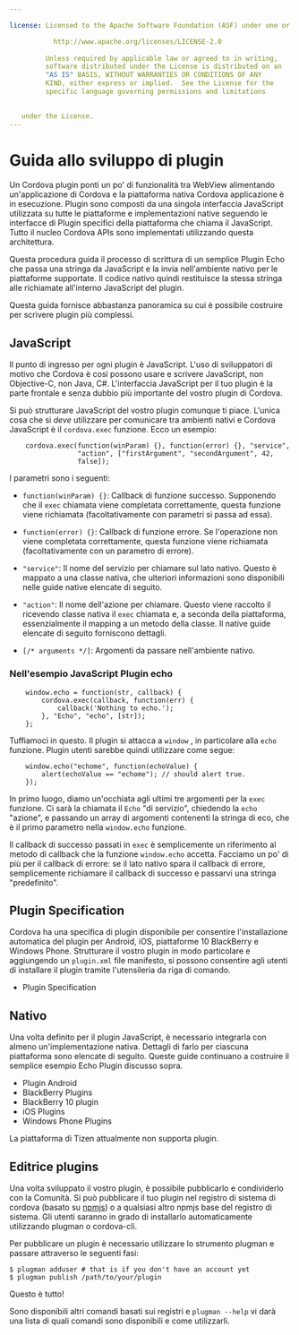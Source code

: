 ```yaml
---

license: Licensed to the Apache Software Foundation (ASF) under one or more contributor license agreements. See the NOTICE file distributed with this work for additional information regarding copyright ownership. The ASF licenses this file to you under the Apache License, Version 2.0 (the "License"); you may not use this file except in compliance with the License. You may obtain a copy of the License at

           http://www.apache.org/licenses/LICENSE-2.0
    
         Unless required by applicable law or agreed to in writing,
         software distributed under the License is distributed on an
         "AS IS" BASIS, WITHOUT WARRANTIES OR CONDITIONS OF ANY
         KIND, either express or implied.  See the License for the
         specific language governing permissions and limitations
    

   under the License.
---
```


# Guida allo sviluppo di plugin

Un Cordova plugin ponti un po' di funzionalità tra WebView alimentando un'applicazione di Cordova e la piattaforma nativa Cordova applicazione è in esecuzione. Plugin sono composti da una singola interfaccia JavaScript utilizzata su tutte le piattaforme e implementazioni native seguendo le interfacce di Plugin specifici della piattaforma che chiama il JavaScript. Tutto il nucleo Cordova APIs sono implementati utilizzando questa architettura.

Questa procedura guida il processo di scrittura di un semplice Plugin Echo che passa una stringa da JavaScript e la invia nell'ambiente nativo per le piattaforme supportate. Il codice nativo quindi restituisce la stessa stringa alle richiamate all'interno JavaScript del plugin.

Questa guida fornisce abbastanza panoramica su cui è possibile costruire per scrivere plugin più complessi.

## JavaScript

Il punto di ingresso per ogni plugin è JavaScript. L'uso di sviluppatori di motivo che Cordova è così possono usare e scrivere JavaScript, non Objective-C, non Java, C#. L'interfaccia JavaScript per il tuo plugin è la parte frontale e senza dubbio più importante del vostro plugin di Cordova.

Si può strutturare JavaScript del vostro plugin comunque ti piace. L'unica cosa che si *deve* utilizzare per comunicare tra ambienti nativi e Cordova JavaScript è il `cordova.exec` funzione. Ecco un esempio:

        cordova.exec(function(winParam) {}, function(error) {}, "service",
                     "action", ["firstArgument", "secondArgument", 42,
                     false]);
    

I parametri sono i seguenti:

*   `function(winParam) {}`: Callback di funzione successo. Supponendo che il `exec` chiamata viene completata correttamente, questa funzione viene richiamata (facoltativamente con parametri si passa ad essa).

*   `function(error) {}`: Callback di funzione errore. Se l'operazione non viene completata correttamente, questa funzione viene richiamata (facoltativamente con un parametro di errore).

*   `"service"`: Il nome del servizio per chiamare sul lato nativo. Questo è mappato a una classe nativa, che ulteriori informazioni sono disponibili nelle guide native elencate di seguito.

*   `"action"`: Il nome dell'azione per chiamare. Questo viene raccolto il ricevendo classe nativa il `exec` chiamata e, a seconda della piattaforma, essenzialmente il mapping a un metodo della classe. Il native guide elencate di seguito forniscono dettagli.

*   `[/* arguments */]`: Argomenti da passare nell'ambiente nativo.

### Nell'esempio JavaScript Plugin echo

        window.echo = function(str, callback) {
            cordova.exec(callback, function(err) {
                callback('Nothing to echo.');
            }, "Echo", "echo", [str]);
        };
    

Tuffiamoci in questo. Il plugin si attacca a `window` , in particolare alla `echo` funzione. Plugin utenti sarebbe quindi utilizzare come segue:

        window.echo("echome", function(echoValue) {
            alert(echoValue == "echome"); // should alert true.
        });
    

In primo luogo, diamo un'occhiata agli ultimi tre argomenti per la `exec` funzione. Ci sarà la chiamata il `Echo` "di servizio", chiedendo la `echo` "azione", e passando un array di argomenti contenenti la stringa di eco, che è il primo parametro nella `window.echo` funzione.

Il callback di successo passati in `exec` è semplicemente un riferimento al metodo di callback che la funzione `window.echo` accetta. Facciamo un po' di più per il callback di errore: se il lato nativo spara il callback di errore, semplicemente richiamare il callback di successo e passarvi una stringa "predefinito".

## Plugin Specification

Cordova ha una specifica di plugin disponibile per consentire l'installazione automatica del plugin per Android, iOS, piattaforme 10 BlackBerry e Windows Phone. Strutturare il vostro plugin in modo particolare e aggiungendo un `plugin.xml` file manifesto, si possono consentire agli utenti di installare il plugin tramite l'utensileria da riga di comando.

*   Plugin Specification

## Nativo

Una volta definito per il plugin JavaScript, è necessario integrarla con almeno un'implementazione nativa. Dettagli di farlo per ciascuna piattaforma sono elencate di seguito. Queste guide continuano a costruire il semplice esempio Echo Plugin discusso sopra.

*   Plugin Android
*   BlackBerry Plugins
*   BlackBerry 10 plugin
*   iOS Plugins
*   Windows Phone Plugins

La piattaforma di Tizen attualmente non supporta plugin.

## Editrice plugins

Una volta sviluppato il vostro plugin, è possibile pubblicarlo e condividerlo con la Comunità. Si può pubblicare il tuo plugin nel registro di sistema di cordova (basato su [npmjs][1]) o a qualsiasi altro npmjs base del registro di sistema. Gli utenti saranno in grado di installarlo automaticamente utilizzando plugman o cordova-cli.

 [1]: https://github.com/isaacs/npmjs.org

Per pubblicare un plugin è necessario utilizzare lo strumento plugman e passare attraverso le seguenti fasi:

    $ plugman adduser # that is if you don't have an account yet
    $ plugman publish /path/to/your/plugin
    

Questo è tutto!

Sono disponibili altri comandi basati sui registri e `plugman --help` vi darà una lista di quali comandi sono disponibili e come utilizzarli.